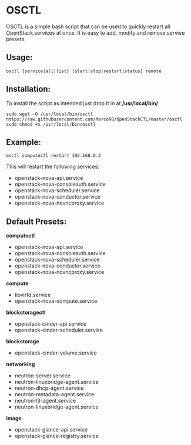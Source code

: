 # OSCTL
OSCTL is a simple bash script that can be used to quickly restart all OpenStack services at once. It is easy to add, modify and remove service presets.

## Usage:
```
osctl {service|all|list} [start|stop|restart|status] remote
```
## Installation:
To install the script as intended just drop it in at **/usr/local/bin/**
```
sudo wget -O /usr/local/bin/osctl  https://raw.githubusercontent.com/Marco98/OpenStackCTL/master/osctl
sudo chmod +x /usr/local/bin/osctl
```
## Example:
```
osctl computectl restart 192.168.0.3
```
This will restart the following services:
* openstack-nova-api.service
* openstack-nova-consoleauth.service
* openstack-nova-scheduler.service
* openstack-nova-conductor.service
* openstack-nova-novncproxy.service

## Default Presets:
**computectl**
* openstack-nova-api.service
* openstack-nova-consoleauth.service
* openstack-nova-scheduler.service
* openstack-nova-conductor.service
* openstack-nova-novncproxy.service

**compute**
* libvirtd.service
* openstack-nova-compute.service

**blockstoragectl**
* openstack-cinder-api.service
* openstack-cinder-scheduler.service

**blockstorage**
* openstack-cinder-volume.service

**networking**
* neutron-server.service
* neutron-linuxbridge-agent.service
* neutron-dhcp-agent.service
* neutron-metadata-agent.service
* neutron-l3-agent.service
* neutron-linuxbridge-agent.service
	
**image**
* openstack-glance-api.service
* openstack-glance-registry.service
